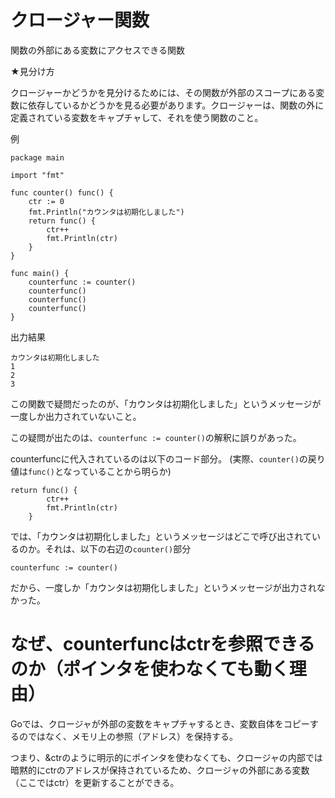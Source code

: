 # クロージャー関数

関数の外部にある変数にアクセスできる関数

★見分け方

クロージャーかどうかを見分けるためには、その関数が外部のスコープにある変数に依存しているかどうかを見る必要があります。クロージャーは、関数の外に定義されている変数をキャプチャして、それを使う関数のこと。

例

```
package main

import "fmt"

func counter() func() {
    ctr := 0
    fmt.Println("カウンタは初期化しました")
    return func() {
        ctr++
        fmt.Println(ctr)
    }
}

func main() {
    counterfunc := counter()
    counterfunc()
    counterfunc()
    counterfunc()
}
```

出力結果

```
カウンタは初期化しました
1
2
3
```

この関数で疑問だったのが、「カウンタは初期化しました」というメッセージが一度しか出力されていないこと。

この疑問が出たのは、```counterfunc := counter()```の解釈に誤りがあった。

counterfuncに代入されているのは以下のコード部分。
(実際、```counter()```の戻り値は```func()```となっていることから明らか)

```
return func() {
        ctr++
        fmt.Println(ctr)
    }
```

では、「カウンタは初期化しました」というメッセージはどこで呼び出されているのか。それは、以下の右辺の```counter()```部分

```
counterfunc := counter()
```

だから、一度しか「カウンタは初期化しました」というメッセージが出力されなかった。


# なぜ、counterfuncはctrを参照できるのか（ポインタを使わなくても動く理由）

Goでは、クロージャが外部の変数をキャプチャするとき、変数自体をコピーするのではなく、メモリ上の参照（アドレス）を保持する。

つまり、&ctrのように明示的にポインタを使わなくても、クロージャの内部では暗黙的にctrのアドレスが保持されているため、クロージャの外部にある変数（ここではctr）を更新することができる。
